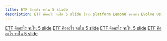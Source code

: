 ```yaml
---
title: ETF คืออะไร จบใน 5 slide
description: ETF คืออะไร จบใน 5 slide (จาก platform Lemon8 ของทาง Evolve Us)
---
```

[ETF คืออะไร จบใน 5 slide](/src/assets/Lemon8%201080x1440/4.png)
[ETF คืออะไร จบใน 5 slide](/src/assets/Lemon8%201080x1440/5.png)
[ETF คืออะไร จบใน 5 slide](/src/assets/Lemon8%201080x1440/6.png)
[ETF คืออะไร จบใน 5 slide](/src/assets/Lemon8%201080x1440/7.png)